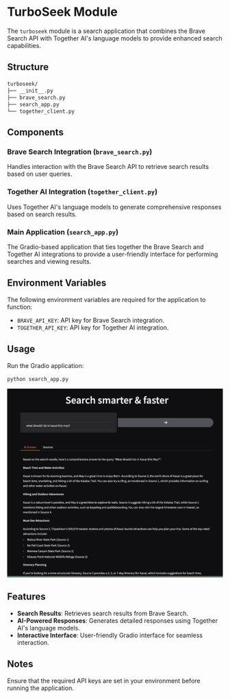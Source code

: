 # TurboSeek Module

The `turboseek` module is a search application that combines the Brave Search API with Together AI's language models to provide enhanced search capabilities.

## Structure
```
turboseek/
├── __init__.py
├── brave_search.py
├── search_app.py
└── together_client.py
```

## Components

### Brave Search Integration (`brave_search.py`)
Handles interaction with the Brave Search API to retrieve search results based on user queries.

### Together AI Integration (`together_client.py`)
Uses Together AI's language models to generate comprehensive responses based on search results.

### Main Application (`search_app.py`)
The Gradio-based application that ties together the Brave Search and Together AI integrations to provide a user-friendly interface for performing searches and viewing results.

## Environment Variables
The following environment variables are required for the application to function:
- `BRAVE_API_KEY`: API key for Brave Search integration.
- `TOGETHER_API_KEY`: API key for Together AI integration.

## Usage
Run the Gradio application:

```bash
python search_app.py
```

![TurboSeek in action](turboseek.png)

## Features
- **Search Results**: Retrieves search results from Brave Search.
- **AI-Powered Responses**: Generates detailed responses using Together AI's language models.
- **Interactive Interface**: User-friendly Gradio interface for seamless interaction.

## Notes
Ensure that the required API keys are set in your environment before running the application.
